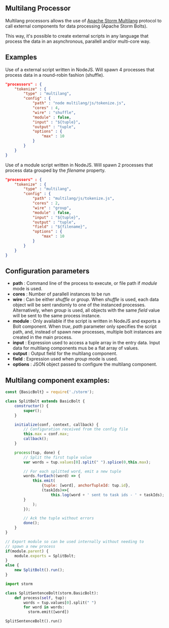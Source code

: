 ## Multilang Processor

Multilang processors allows the use of [Apache Storm Multilang](http://storm.apache.org/releases/1.1.2/Multilang-protocol.html) protocol to call external components for data processing (Apache Storm Bolts).

This way, it's possible to create external scripts in any language that process the data in an asynchronous, parallell and/or multi-core way.

## Examples
Use of a external script written in NodeJS. Will spawn 4 processes that process data in a round-robin fashion (shuffle).
```json
"processors" : {
	"tokenize" : {
		"type" : "multilang",
		"config" : {
			"path" : "node multilang/js/tokenize.js",
			"cores" : 4,
			"wire" : "shuffle",
			"module" : false,
			"input" : "${tuple}",
			"output" : "tuple",
			"options" : {
				"max" : 10
			}
		}
	}
}
```

Use of a module script written in NodeJS. Will spawn 2 processes that process data grouped by the *filename* property.
```json
"processors" : {
	"tokenize" : {
		"type" : "multilang",
		"config" : {
			"path" : "multilang/js/tokenize.js",
			"cores" : 2,
			"wire" : "group",
			"module" : false,
			"input" : "${tuple}",
			"output" : "tuple",
			"field" : "${filename}",			
			"options" : {
				"max" : 10
			}
		}
	}
}
```

## Configuration parameters
* **path** : Command line of the process to execute, or file path if *module* mode is used.
* **cores** : Number of parallell instances to be run
* **wire** : Can be either *shuffle* or *group*. When *shuffle* is used, each data object will be sent randomly to one of the instanced processes. Alternatively, when *group* is used, all objects with the same *field* value will be sent to the same process instance.
* **module** : Only available if the script is written in NodeJS and exports a Bolt component. When *true*, *path* parameter only specifies the script path, and, instead of spawn new processes, multiple bolt instances are created in the main process.
* **input** : Expression used to access a tuple array in the entry data. Input data for multilang components mus be a flat array of values.
* **output** : Output field for the multilang component.
* **field** : Expression used when *group* mode is used.
* **options** : JSON object passed to configure the multilang component.

## Multilang component examples:

```javascript
const {BasicBolt} = require('./storm');

class SplitBolt extends BasicBolt {
	constructor() {
		super();
	}

	initialize(conf, context, callback) {
		// Configuration received from the config file
		this.max = conf.max;
		callback();
	}

	process(tup, done) {
		// Split the first tuple value
		var words = tup.values[0].split(" ").splice(0,this.max);

		// For each splitted word, emit a new tuple
		words.forEach((word) => {
			this.emit(
				{tuple: [word], anchorTupleId: tup.id},
				(taskIds)=>{
					this.log(word + ' sent to task ids - ' + taskIds);
      	}
			);
		});

		// Ack the tuple without errors
		done();
	}
}

// Export module so can be used internally without needing to
// spawn a new process
if(module.parent) {
	module.exports = SplitBolt;
}
else {
	new SplitBolt().run();
}
```

```python
import storm

class SplitSentenceBolt(storm.BasicBolt):
    def process(self, tup):
        words = tup.values[0].split(" ")
        for word in words:
          storm.emit([word])

SplitSentenceBolt().run()
```
